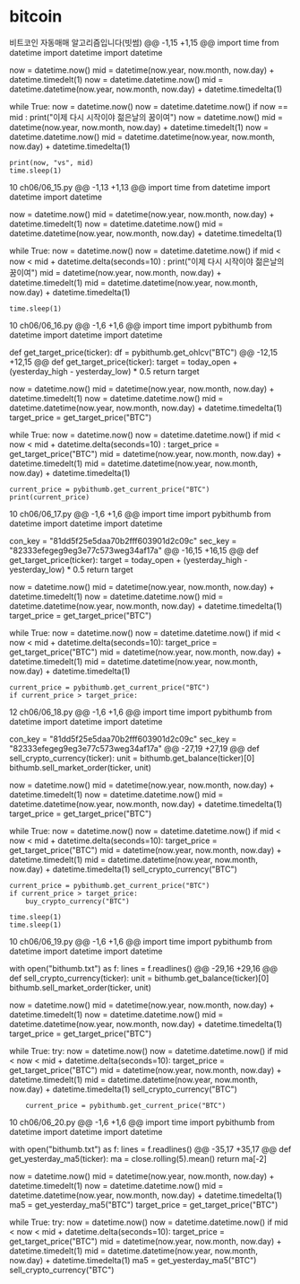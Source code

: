 # bitcoin
비트코인 자동매매 알고리즘입니다(빗썸)
@@ -1,15 +1,15 @@
import time
from datetime import datetime
import datetime

now = datetime.now()
mid = datetime(now.year, now.month, now.day) + datetime.timedelt(1)
now = datetime.datetime.now()
mid = datetime.datetime(now.year, now.month, now.day) + datetime.timedelta(1)

while True:
    now = datetime.now()
    now = datetime.datetime.now()
    if now == mid : 
        print("이제 다시 시작이야 젊은날의 꿈이여")
        now = datetime.now()
        mid = datetime(now.year, now.month, now.day) + datetime.timedelt(1)
        now = datetime.datetime.now()
        mid = datetime.datetime(now.year, now.month, now.day) + datetime.timedelta(1)

    print(now, "vs", mid)
    time.sleep(1)
 10  ch06/06_15.py 
@@ -1,13 +1,13 @@
import time
from datetime import datetime
import datetime

now = datetime.now()
mid = datetime(now.year, now.month, now.day) + datetime.timedelt(1)
now = datetime.datetime.now()
mid = datetime.datetime(now.year, now.month, now.day) + datetime.timedelta(1)

while True:
    now = datetime.now()
    now = datetime.datetime.now()
    if mid < now < mid + datetime.delta(seconds=10) : 
        print("이제 다시 시작이야 젊은날의 꿈이여")
        mid = datetime(now.year, now.month, now.day) + datetime.timedelt(1)
        mid = datetime.datetime(now.year, now.month, now.day) + datetime.timedelta(1)

    time.sleep(1) 
  10  ch06/06_16.py 
@@ -1,6 +1,6 @@
import time
import pybithumb
from datetime import datetime
import datetime

def get_target_price(ticker):
    df = pybithumb.get_ohlcv("BTC")
@@ -12,15 +12,15 @@ def get_target_price(ticker):
    target = today_open + (yesterday_high - yesterday_low) * 0.5
    return target

now = datetime.now()
mid = datetime(now.year, now.month, now.day) + datetime.timedelt(1)
now = datetime.datetime.now()
mid = datetime.datetime(now.year, now.month, now.day) + datetime.timedelta(1)
target_price = get_target_price("BTC")

while True:
    now = datetime.now()
    now = datetime.datetime.now()
    if mid < now < mid + datetime.delta(seconds=10) : 
        target_price = get_target_price("BTC")
        mid = datetime(now.year, now.month, now.day) + datetime.timedelt(1)
        mid = datetime.datetime(now.year, now.month, now.day) + datetime.timedelta(1)

    current_price = pybithumb.get_current_price("BTC")
    print(current_price)
  10  ch06/06_17.py 
@@ -1,6 +1,6 @@
import time
import pybithumb
from datetime import datetime
import datetime

con_key = "81dd5f25e5daa70b2fff603901d2c09c"
sec_key = "82333efegeg9eg3e77c573weg34af17a"
@@ -16,15 +16,15 @@ def get_target_price(ticker):
    target = today_open + (yesterday_high - yesterday_low) * 0.5
    return target

now = datetime.now()
mid = datetime(now.year, now.month, now.day) + datetime.timedelt(1)
now = datetime.datetime.now()
mid = datetime.datetime(now.year, now.month, now.day) + datetime.timedelta(1)
target_price = get_target_price("BTC")

while True:
    now = datetime.now()
    now = datetime.datetime.now()
    if mid < now < mid + datetime.delta(seconds=10): 
        target_price = get_target_price("BTC")
        mid = datetime(now.year, now.month, now.day) + datetime.timedelt(1)
        mid = datetime.datetime(now.year, now.month, now.day) + datetime.timedelta(1)

    current_price = pybithumb.get_current_price("BTC")
    if current_price > target_price:
  12  ch06/06_18.py 
@@ -1,6 +1,6 @@
import time
import pybithumb
from datetime import datetime
import datetime

con_key = "81dd5f25e5daa70b2fff603901d2c09c"
sec_key = "82333efegeg9eg3e77c573weg34af17a"
@@ -27,19 +27,19 @@ def sell_crypto_currency(ticker):
    unit = bithumb.get_balance(ticker)[0]
    bithumb.sell_market_order(ticker, unit)

now = datetime.now()
mid = datetime(now.year, now.month, now.day) + datetime.timedelt(1)
now = datetime.datetime.now()
mid = datetime.datetime(now.year, now.month, now.day) + datetime.timedelta(1)
target_price = get_target_price("BTC")

while True:
    now = datetime.now()
    now = datetime.datetime.now()
    if mid < now < mid + datetime.delta(seconds=10): 
        target_price = get_target_price("BTC")
        mid = datetime(now.year, now.month, now.day) + datetime.timedelt(1)
        mid = datetime.datetime(now.year, now.month, now.day) + datetime.timedelta(1)
        sell_crypto_currency("BTC")

    current_price = pybithumb.get_current_price("BTC")
    if current_price > target_price:
        buy_crypto_currency("BTC")

    time.sleep(1) 
    time.sleep(1)
  10  ch06/06_19.py 
@@ -1,6 +1,6 @@
import time
import pybithumb
from datetime import datetime
import datetime

with open("bithumb.txt") as f:
    lines = f.readlines()
@@ -29,16 +29,16 @@ def sell_crypto_currency(ticker):
    unit = bithumb.get_balance(ticker)[0]
    bithumb.sell_market_order(ticker, unit)

now = datetime.now()
mid = datetime(now.year, now.month, now.day) + datetime.timedelt(1)
now = datetime.datetime.now()
mid = datetime.datetime(now.year, now.month, now.day) + datetime.timedelta(1)
target_price = get_target_price("BTC")

while True:
    try:
        now = datetime.now()
        now = datetime.datetime.now()
        if mid < now < mid + datetime.delta(seconds=10): 
            target_price = get_target_price("BTC")
            mid = datetime(now.year, now.month, now.day) + datetime.timedelt(1)
            mid = datetime.datetime(now.year, now.month, now.day) + datetime.timedelta(1)
            sell_crypto_currency("BTC")

        current_price = pybithumb.get_current_price("BTC")
  10  ch06/06_20.py 
@@ -1,6 +1,6 @@
import time
import pybithumb
from datetime import datetime
import datetime

with open("bithumb.txt") as f:
    lines = f.readlines()
@@ -35,17 +35,17 @@ def get_yesterday_ma5(ticker):
    ma = close.rolling(5).mean()
    return ma[-2]

now = datetime.now()
mid = datetime(now.year, now.month, now.day) + datetime.timedelt(1)
now = datetime.datetime.now()
mid = datetime.datetime(now.year, now.month, now.day) + datetime.timedelta(1)
ma5 = get_yesterday_ma5("BTC")
target_price = get_target_price("BTC")

while True:
    try:
        now = datetime.now()
        now = datetime.datetime.now()
        if mid < now < mid + datetime.delta(seconds=10): 
            target_price = get_target_price("BTC")
            mid = datetime(now.year, now.month, now.day) + datetime.timedelt(1)
            mid = datetime.datetime(now.year, now.month, now.day) + datetime.timedelta(1)
            ma5 = get_yesterday_ma5("BTC")
            sell_crypto_currency("BTC")
